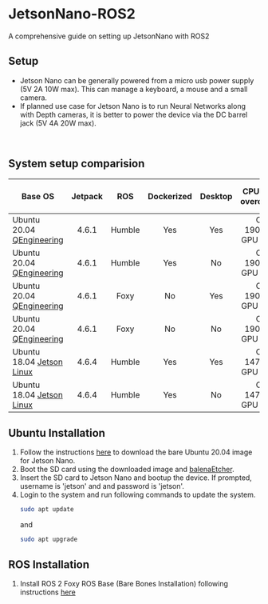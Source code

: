 # JetsonNano-ROS2
A comprehensive guide on setting up JetsonNano with ROS2

## Setup

- Jetson Nano can be generally powered from a micro usb power supply (5V 2A 10W max). This can manage a keyboard, a mouse and a small camera.
- If planned use case for Jetson Nano is to run Neural Networks along with Depth cameras, it is better to power the device via the DC barrel jack (5V 4A 20W max).

<br>

## System setup comparision

| Base OS | Jetpack | ROS | Dockerized | Desktop | CPU & GPU overclocked | Idle RAM usage | Storage | Tutorial |
|---	|:---:|:---:|:---:|:---:|:---:|:---:|:---:|:---:|
| Ubuntu 20.04 [QEngineering](https://github.com/Qengineering/Jetson-Nano-Ubuntu-20-image?tab=readme-ov-file#bare-image) | 4.6.1 | Humble | Yes	| Yes | CPU 1900Mz & GPU 950Mz |     |     |     |
| Ubuntu 20.04	[QEngineering](https://github.com/Qengineering/Jetson-Nano-Ubuntu-20-image?tab=readme-ov-file#bare-image) | 4.6.1 | Humble	| Yes | No |  CPU 1900Mz & GPU 950Mz |     |     |     |
| Ubuntu 20.04 [QEngineering](https://github.com/Qengineering/Jetson-Nano-Ubuntu-20-image?tab=readme-ov-file#bare-image) | 4.6.1 | Foxy | No | Yes	| CPU 1900Mz & GPU 950Mz | 1.5 GB [image](/JetsonNano-ROS2/images/330652618-93d043ec-4f78-4a03-b43a-d95c21a98f6d.png) | 14.9 GB | Link |
| Ubuntu 20.04	[QEngineering](https://github.com/Qengineering/Jetson-Nano-Ubuntu-20-image?tab=readme-ov-file#bare-image) | 4.6.1 | Foxy | No	| No 	| CPU 1900Mz & GPU 950Mz |     |     |     |
| Ubuntu 18.04 [Jetson Linux](https://developer.nvidia.com/embedded/learn/get-started-jetson-nano-devkit#write)| 4.6.4 | Humble 	| Yes | Yes | CPU 1479Mz & GPU 920Mz |     |     |     |
| Ubuntu 18.04 [Jetson Linux](https://developer.nvidia.com/embedded/learn/get-started-jetson-nano-devkit#write)| 4.6.4 | Humble	| Yes | No | CPU 1479Mz & GPU 920Mz |     |     |     |


## Ubuntu Installation

1. Follow the instructions [here](https://github.com/Qengineering/Jetson-Nano-Ubuntu-20-image?tab=readme-ov-file#bare-image) to download the bare Ubuntu 20.04 image for Jetson Nano.
2. Boot the SD card using the downloaded image and [balenaEtcher](https://etcher.balena.io/).
3. Insert the SD card to Jetson Nano and bootup the device. If prompted, username is 'jetson' and and password is 'jetson'.
4. Login to the system and run following commands to update the system.
   ```bash
   sudo apt update
   ```
   and
   ```bash
   sudo apt upgrade
   ```

## ROS Installation

1. Install ROS 2 Foxy ROS Base (Bare Bones Installation) following instructions [here](https://docs.ros.org/en/foxy/Installation/Ubuntu-Install-Debians.html)

